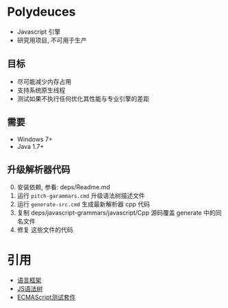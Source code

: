 # Polydeuces 

* Javascript 引擎
* 研究用项目, 不可用于生产


## 目标 

* 尽可能减少内存占用
* 支持系统原生线程
* 测试如果不执行任何优化其性能与专业引擎的差距


## 需要

* Windows 7+
* Java 1.7+


## 升级解析器代码

0. 安装依赖, 参看: deps/Readme.md
1. 运行 `pitch-garammars.cmd` 升级语法树描述文件
2. 运行 `generate-src.cmd` 生成最新解析器 cpp 代码
3. 复制 deps/javascript-grammars/javascript/Cpp 源码覆盖 generate 中的同名文件
4. 修复 这些文件的代码


# 引用

* [语言框架](https://github.com/antlr/antlr4)
* [JS语法树](https://github.com/antlr/grammars-v4/tree/master/javascript)
* [ECMAScript测试套件](https://github.com/tc39/test262)
